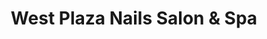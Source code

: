 ---
title: "West Plaza Nails Salon & Spa"
url: /kansas-city/west-plaza-nails-salon-und-spa/
shop: Friseur
---